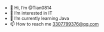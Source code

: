 - 👋 Hi, I’m @Tian0814
- 👀 I’m interested in IT
- 🌱 I’m currently learning Java
- 📫 How to reach me 3307799376@qq.com

<!---
Tian0814/Tian0814 is a ✨ special ✨ repository because its `README.md` (this file) appears on your GitHub profile.
You can click the Preview link to take a look at your changes.
--->
